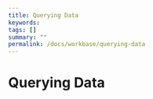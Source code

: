 ```yaml
---
title: Querying Data
keywords:
tags: []
summary: ""
permalink: /docs/workbase/querying-data
---
```


# Querying Data
